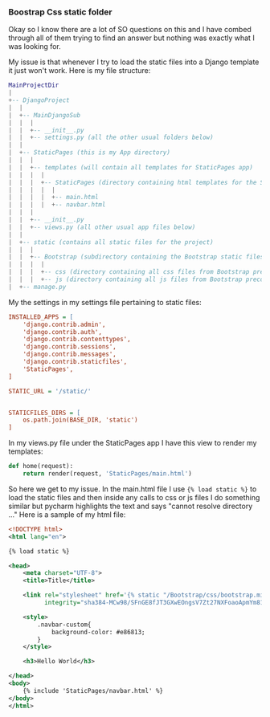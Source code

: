 ### Boostrap Css static folder

Okay so I know there are a lot of SO questions on this and I have  combed through all of them trying to find an answer but nothing was  exactly what I was looking for.

My issue is that whenever I try to load the static files into a Django template it just won't work. Here is my file structure:

```lua
MainProjectDir
|
+-- DjangoProject
|  |
|  +-- MainDjangoSub
|  |  |
|  |  +-- __init__.py
|  |  +-- settings.py (all the other usual folders below)
|  |
|  +-- StaticPages (this is my App directory)
|  |  |
|  |  +-- templates (will contain all templates for StaticPages app)
|  |  |  |
|  |  |  +-- StaticPages (directory containing html templates for the Static Pages App)
|  |  |  |  |
|  |  |  |  +-- main.html
|  |  |  |  +-- navbar.html
|  |  |
|  |  +-- __init__.py
|  |  +-- views.py (all other usual app files below)
|  |
|  +-- static (contains all static files for the project)
|  |  |
|  |  +-- Bootstrap (subdirectory containing the Bootstrap static files)
|  |  |  |
|  |  |  +-- css (directory containing all css files from Bootstrap precompiled files)
|  |  |  +-- js (directory containing all js files from Bootstrap precompiled files)
|  +-- manage.py
```

My the settings in my settings file pertaining to static files:

```ini
INSTALLED_APPS = [
    'django.contrib.admin',
    'django.contrib.auth',
    'django.contrib.contenttypes',
    'django.contrib.sessions',
    'django.contrib.messages',
    'django.contrib.staticfiles',
    'StaticPages',
]

STATIC_URL = '/static/'


STATICFILES_DIRS = [
    os.path.join(BASE_DIR, 'static')
]
```

In my views.py file under the StaticPages app I have this view to render my templates:

```python
def home(request):
    return render(request, 'StaticPages/main.html')
```

So here we get to my issue. In the main.html file I use `{% load static %}` to load the static files and then inside any calls to css or js files I do something similar but pycharm highlights the text and says "cannot  resolve directory ..." Here is a sample of my html file:

```xml
<!DOCTYPE html>
<html lang="en">

{% load static %}

<head>
    <meta charset="UTF-8">
    <title>Title</title>

    <link rel="stylesheet" href='{% static "/Bootstrap/css/bootstrap.min.css" %}'
          integrity="sha384-MCw98/SFnGE8fJT3GXwEOngsV7Zt27NXFoaoApmYm81iuXoPkFOJwJ8ERdknLPMO" crossorigin="anonymous">

    <style>
        .navbar-custom{
            background-color: #e86813;
        }
    </style>

    <h3>Hello World</h3>

</head>
<body>
    {% include 'StaticPages/navbar.html' %}
</body>
</html>
```